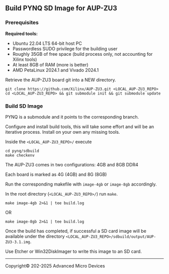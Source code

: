 ## Build PYNQ SD Image for AUP-ZU3

### Prerequisites

**Required tools:**

* Ubuntu 22.04 LTS 64-bit host PC
* Passwordless SUDO privilege for the building user
* Roughly 35GB of free space (build process only, not accounting for Xilinx tools)
* At least 8GB of RAM (more is better)
* AMD PetaLinux 2024.1 and Vivado 2024.1

Retrieve the AUP-ZU3 board git into a NEW directory.

```shell
git clone https://github.com/Xilinx/AUP-ZU3.git <LOCAL_AUP-ZU3_REPO>
cd <LOCAL_AUP-ZU3_REPO> && git submodule init && git submodule update
```

### Build SD Image

PYNQ is a submodule and it points to the corresponding branch.

Configure and install build tools, this will take some effort and will be an iterative process. Install on your own any missing tools.

Inside the `<LOCAL_AUP-ZU3_REPO>/` execute

```shell
cd pynq/sdbuild
make checkenv
```

The AUP-ZU3 comes in two configurations: 4GB and 8GB DDR4

Each board is marked as 4G (4GB) and 8G (8GB)

Run the corresponding makefile with `image-4gb` or `image-8gb` accordingly.

In the root directory (`<LOCAL_AUP-ZU3_REPO>/`) run `make`.

```shell
make image-4gb 2>&1 | tee build.log
```

OR

```shell
make image-8gb 2>&1 | tee build.log
```

Once the build has completed, if successful a SD card image will be available under the directory `<LOCAL_AUP-ZU3_REPO>/sdbuild/output/AUP-ZU3-3.1.img`.

Use Etcher or Win32DiskImager to write this image to an SD card.

---------------------------------------
<p class="copyright">Copyright&copy; 202-2025 Advanced Micro Devices</p>
